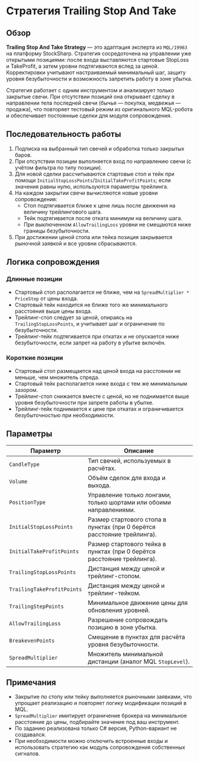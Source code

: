 # Стратегия Trailing Stop And Take

## Обзор
**Trailing Stop And Take Strategy** — это адаптация эксперта из `MQL/19963` на платформу StockSharp. Стратегия сосредоточена на управлении уже открытыми позициями: после входа выставляются стартовые StopLoss и TakeProfit, а затем уровни подтягиваются вслед за ценой. Корректировки учитывают настраиваемый минимальный шаг, защиту уровня безубыточности и возможность запретить работу в зоне убытка.

Стратегия работает с одним инструментом и анализирует только закрытые свечи. При отсутствии позиций она открывает сделку в направлении тела последней свечи (бычья — покупка, медвежья — продажа), что повторяет тестовый режим из оригинального MQL-робота и обеспечивает постоянные сделки для модуля сопровождения.

## Последовательность работы
1. Подписка на выбранный тип свечей и обработка только закрытых баров.
2. При отсутствии позиции выполняется вход по направлению свечи (с учётом фильтра по типу позиции).
3. Для новой сделки рассчитываются стартовые стоп и тейк при помощи `InitialStopLossPoints`/`InitialTakeProfitPoints`; если значения равны нулю, используются параметры трейлинга.
4. На каждом закрытии свечи вычисляются новые уровни сопровождения:
   - Стоп подтягивается ближе к цене лишь после движения на величину трейлингового шага.
   - Тейк подтягивается после отката минимум на величину шага.
   - При выключенном `AllowTrailingLoss` уровни не смещаются ниже границы безубыточности.
5. При достижении ценой стопа или тейка позиция закрывается рыночной заявкой и все уровни сбрасываются.

## Логика сопровождения
### Длинные позиции
- Стартовый стоп располагается не ближе, чем на `SpreadMultiplier * PriceStep` от цены входа.
- Стартовый тейк находится не ближе того же минимального расстояния выше цены входа.
- Трейлинг-стоп следует за ценой, опираясь на `TrailingStopLossPoints`, и учитывает шаг и ограничение по безубыточности.
- Трейлинг-тейк подтягивается при откатах и не опускается ниже безубыточности, если запрет на работу в убытке включён.

### Короткие позиции
- Стартовый стоп размещается над ценой входа на расстоянии не меньше, чем множитель спреда.
- Стартовый тейк располагается ниже входа с тем же минимальным зазором.
- Трейлинг-стоп снижается вместе с ценой, но не поднимается выше уровня безубыточности при запрете работы в убытке.
- Трейлинг-тейк поднимается к цене при откатах и ограничивается безубыточностью при необходимости.

## Параметры
| Параметр | Описание |
|----------|----------|
| `CandleType` | Тип свечей, используемых в расчётах. |
| `Volume` | Объём сделок для входа и выхода. |
| `PositionType` | Управление только лонгами, только шортами или обоими направлениями. |
| `InitialStopLossPoints` | Размер стартового стопа в пунктах (при 0 берётся расстояние трейлинга). |
| `InitialTakeProfitPoints` | Размер стартового тейка в пунктах (при 0 берётся расстояние трейлинга). |
| `TrailingStopLossPoints` | Дистанция между ценой и трейлинг-стопом. |
| `TrailingTakeProfitPoints` | Дистанция между ценой и трейлинг-тейком. |
| `TrailingStepPoints` | Минимальное движение цены для обновления уровней. |
| `AllowTrailingLoss` | Разрешение сопровождать позицию в зоне убытка. |
| `BreakevenPoints` | Смещение в пунктах для расчёта уровня безубыточности. |
| `SpreadMultiplier` | Множитель минимальной дистанции (аналог MQL `StopLevel`). |

## Примечания
- Закрытие по стопу или тейку выполняется рыночными заявками, что упрощает реализацию и повторяет логику модификации позиций в MQL.
- `SpreadMultiplier` имитирует ограничение брокера на минимальное расстояние до цены, подбирайте значение под ваш инструмент.
- По заданию реализована только C# версия, Python-вариант не создавался.
- При необходимости можно отключить встроенные входы и использовать стратегию как модуль сопровождения собственных сигналов.
